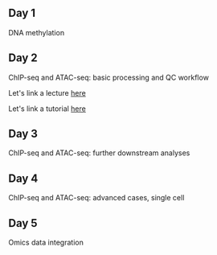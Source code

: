 ## Day 1

DNA methylation

## Day 2

ChIP-seq and ATAC-seq: basic processing and QC workflow


Let's link a lecture [here](lectures/Meyer_Liu_bias_nihms680120.pdf)

Let's link a tutorial [here](tutorials/chipseq_proc/tut-chipseq-proc.md)

## Day 3

ChIP-seq and ATAC-seq: further downstream analyses

## Day 4

ChIP-seq and ATAC-seq: advanced cases, single cell

## Day 5

Omics data integration

